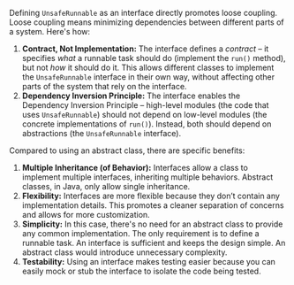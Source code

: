 Defining `UnsafeRunnable` as an interface directly promotes loose coupling. Loose coupling means minimizing dependencies between different parts of a system. Here's how:

1. **Contract, Not Implementation:** The interface defines a *contract* – it specifies *what* a runnable task should do (implement the `run()` method), but not *how* it should do it.  This allows different classes to implement the `UnsafeRunnable` interface in their own way, without affecting other parts of the system that rely on the interface.
2. **Dependency Inversion Principle:** The interface enables the Dependency Inversion Principle – high-level modules (the code that uses `UnsafeRunnable`) should not depend on low-level modules (the concrete implementations of `run()`). Instead, both should depend on abstractions (the `UnsafeRunnable` interface).

Compared to using an abstract class, there are specific benefits:

1. **Multiple Inheritance (of Behavior):** Interfaces allow a class to implement multiple interfaces, inheriting multiple behaviors. Abstract classes, in Java, only allow single inheritance.
2. **Flexibility:** Interfaces are more flexible because they don’t contain any implementation details. This promotes a cleaner separation of concerns and allows for more customization.
3. **Simplicity:** In this case, there's no need for an abstract class to provide any common implementation. The only requirement is to define a runnable task. An interface is sufficient and keeps the design simple.  An abstract class would introduce unnecessary complexity.
4. **Testability:** Using an interface makes testing easier because you can easily mock or stub the interface to isolate the code being tested.